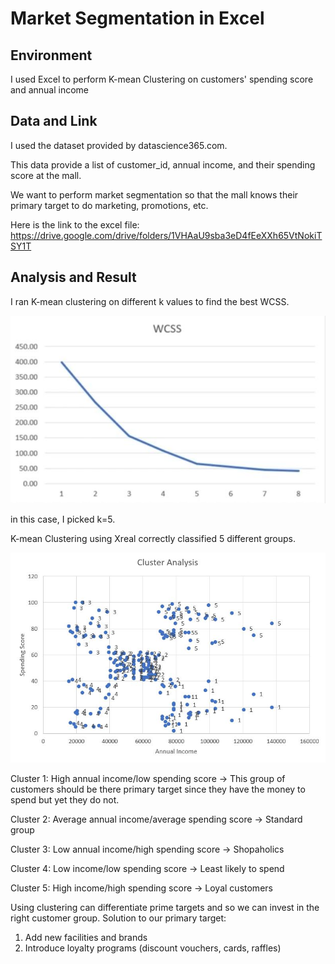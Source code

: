 # Market Segmentation in Excel  

## Environment
I used Excel to perform K-mean Clustering on customers' spending score and annual income

## Data and Link
I used the dataset provided by datascience365.com. 

This data provide a list of customer_id, annual income, and their spending score at the mall.

We want to perform market segmentation so that the mall knows their primary target to do marketing, promotions, etc.

Here is the link to the excel file: https://drive.google.com/drive/folders/1VHAaU9sba3eD4fEeXXh65VtNokiTSY1T

## Analysis and Result

I ran K-mean clustering on different k values to find the best WCSS.

![WCSS](./image/WCSS.JPG)

in this case, I picked k=5.

K-mean Clustering using Xreal correctly classified 5 different groups.

![Cluster](./image/clusterresult.JPG)


Cluster 1: High annual income/low spending score -> This group of customers should be there primary target since they have the money to spend but yet they do not.

Cluster 2: Average annual income/average spending score -> Standard group

Cluster 3: Low annual income/high spending score -> Shopaholics

Cluster 4: Low income/low spending score -> Least likely to spend 

Cluster 5: High income/high spending score -> Loyal customers

Using clustering can differentiate prime targets and so we can invest in the right customer group.
Solution to our primary target:
1. Add new facilities and brands
2. Introduce loyalty programs (discount vouchers, cards, raffles)

